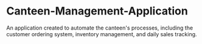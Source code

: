 # Canteen-Management-Application

An application created to automate the canteen's processes, including the customer ordering system, inventory management, and daily sales tracking.


